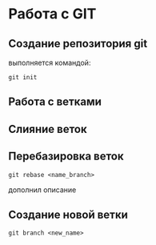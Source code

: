 # Работа с GIT
## Создание репозитория git
выполняется командой:
```
git init
```
## Работа с ветками

## Слияние веток 

## Перебазировка веток

```
git rebase <name_branch>
```
дополнил описание

## Cоздание новой ветки

```
git branch <new_name>
```